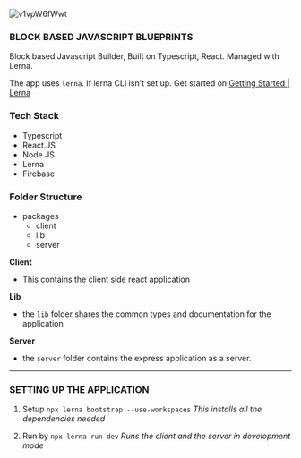 ![v1vpW6fWwt](https://user-images.githubusercontent.com/73013838/180638472-1d207273-11c6-4d23-9504-aea0d7c93cf9.gif)

### BLOCK BASED JAVASCRIPT BLUEPRINTS

Block based Javascript Builder, Built on Typescript, React. 
Managed with Lerna.


The app uses ```lerna```. If lerna CLI isn't set up. Get started on [Getting Started | Lerna](https://lerna.js.org/docs/getting-started)

### Tech Stack
- Typescript
- React.JS
- Node.JS
- Lerna
- Firebase

### Folder Structure

-  packages
	- client
	- lib
	- server

**Client**
- This contains the client side react application

**Lib**
- the `lib` folder shares the common types and documentation for the application

**Server**
- the `server` folder contains the express application as a server.

---
### SETTING UP THE APPLICATION
1. Setup
```npx lerna bootstrap --use-workspaces```
		*This installs all the dependencies needed*

2. Run by
```npx lerna run dev```
*Runs the client and the server in development mode*
